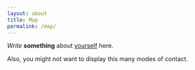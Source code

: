 ```yaml
---
layout: about
title: Map
permalink: /map/
---
```


_Write_ **something** about [yourself](https://www.google.com/search?q=who+am+i) here.

Also, you might not want to display this many modes of contact.
